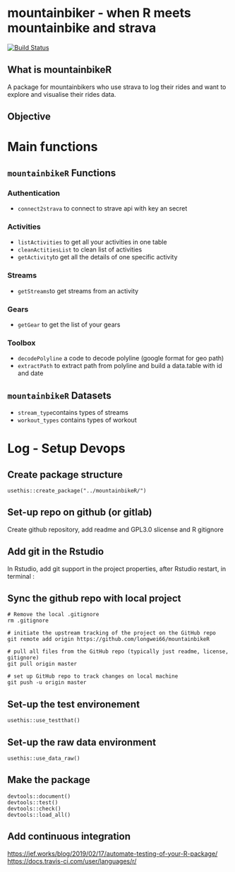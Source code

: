 # mountainbiker - when R meets mountainbike and strava

[![Build Status](https://travis-ci.org/longwei66/mountainbikeR.svg?branch=master)](https://travis-ci.org/longwei66/mountainbikeR)

## What is mountainbikeR

A package for mountainbikers who use strava to log their rides and want to 
explore and visualise their rides data.

## Objective


# Main functions

## `mountainbikeR` Functions

### Authentication
- `connect2strava` to connect to strave api with key an secret

### Activities 
- `listActivities` to get all your activities in one table
- `cleanActitiesList` to clean list of activities
- `getActivity`to get all the details of one specific activity

### Streams
- `getStreams`to get streams from an activity

### Gears
- `getGear` to get the list of your gears

### Toolbox
- `decodePolyline` a code to decode polyline (google format for geo path)
- `extractPath` to extract path from polyline and build a data.table with id and date


## `mountainbikeR` Datasets

- `stream_type`contains types of streams
- `workout_types` contains types of workout


# Log - Setup Devops

## Create package structure

```
usethis::create_package("../mountainbikeR/")
```

## Set-up repo on github (or gitlab)

Create github repository, add readme and GPL3.0 slicense and R gitignore

## Add git in the Rstudio 

In Rstudio, add git support in the project properties, after Rstudio restart, in
terminal :

## Sync the github repo with local project

```
# Remove the local .gitignore
rm .gitignore

# initiate the upstream tracking of the project on the GitHub repo
git remote add origin https://github.com/longwei66/mountainbikeR

# pull all files from the GitHub repo (typically just readme, license, gitignore)
git pull origin master

# set up GitHub repo to track changes on local machine
git push -u origin master
```

## Set-up the test environement

```
usethis::use_testthat()
```

## Set-up the raw data environment

```
usethis::use_data_raw()
```

## Make the package

```
devtools::document()
devtools::test()
devtools::check()
devtools::load_all()
```

## Add continuous integration

https://jef.works/blog/2019/02/17/automate-testing-of-your-R-package/
https://docs.travis-ci.com/user/languages/r/

